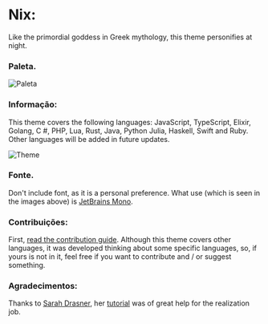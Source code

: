 # Nix:
Like the primordial goddess in Greek mythology, this theme personifies at night.

### Paleta.

![Paleta](https://i.postimg.cc/rpYC965X/paleta.png)

### Informação:
This theme covers the following languages: JavaScript, TypeScript, Elixir, Golang, C #, PHP, Lua, Rust, Java, Python Julia, Haskell, Swift and Ruby. Other languages ​​will be added in future updates.


![Theme](https://i.postimg.cc/2S9qZWh4/theme.png)

### Fonte.

Don't include font, as it is a personal preference. What use (which is seen in the images above) is [JetBrains Mono](https://www.jetbrains.com/pt-pt/lp/mono). 

### Contribuições:
First, [read the contribution guide](CONTRIBUTING.md). Although this theme covers other languages, it was developed thinking about some specific languages, so, if yours is not in it, feel free if you want to contribute and / or suggest something.

### Agradecimentos:
Thanks to [Sarah Drasner](https://twitter.com/sarah_edo), her [tutorial](https://css-tricks.com/creating-a-vs-code-theme) was of great help for the realization job.